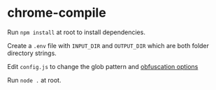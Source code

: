 # chrome-compile

Run `npm install` at root to install dependencies.

Create a `.env` file with `INPUT_DIR` and `OUTPUT_DIR` which are both folder directory strings.

Edit `config.js` to change the glob pattern and [obfuscation options](https://github.com/javascript-obfuscator/javascript-obfuscator#options)

Run `node .` at root.
